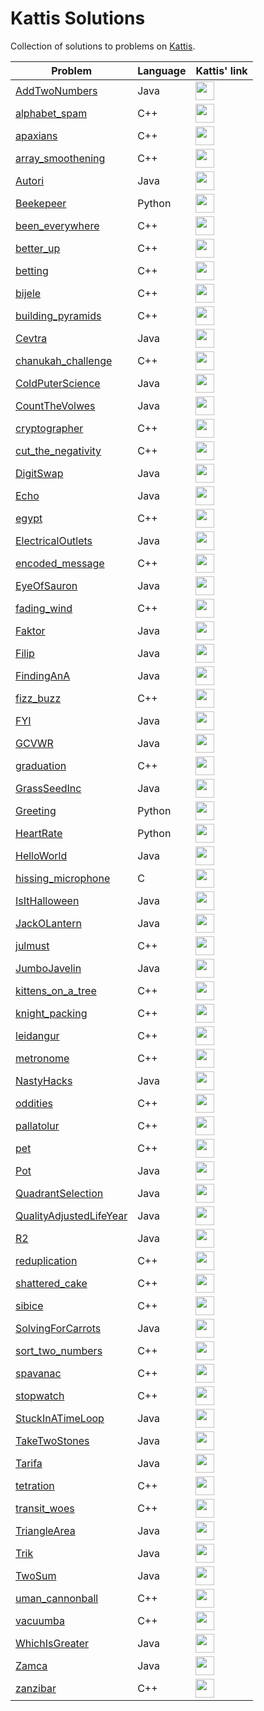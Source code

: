 # Kattis Solutions

Collection of solutions to problems on [Kattis](https://open.kattis.com/).

| Problem | Language | Kattis' link | 
| ------------- | ------------- | ------------- |
| [AddTwoNumbers](src/Java/AddTwoNumbers.java) | Java | [<img src="https://contest.ii.uib.no/bgopen/2021/logos/kattis.png" width="" height="30">](https://open.kattis.com/problems/addtwonumbers) 
| [alphabet_spam](src/C++/alphabet_spam.cpp)  | C++ | [<img src="https://contest.ii.uib.no/bgopen/2021/logos/kattis.png" width="" height="30">](https://open.kattis.com/problems/alphabetspam) |
| [apaxians](src/C++/apaxians.cpp)  | C++ | [<img src="https://contest.ii.uib.no/bgopen/2021/logos/kattis.png" width="" height="30">](https://open.kattis.com/problems/apaxiaaans) |
| [array_smoothening](src/C++/array_smoothening.cpp) | C++ | [<img src="https://contest.ii.uib.no/bgopen/2021/logos/kattis.png" width="" height="30">](https://open.kattis.com/problems/arraysmoothening) |
| [Autori](src/Java/Autori.java) | Java | [<img src="https://contest.ii.uib.no/bgopen/2021/logos/kattis.png" width="" height="30">](https://open.kattis.com/problems/autori) |
| [Beekepeer](src/Python/Beekepeer.py) | Python | [<img src="https://contest.ii.uib.no/bgopen/2021/logos/kattis.png" width="" height="30">](https://open.kattis.com/problems/beekeeper) |
| [been_everywhere](src/C++/been_everywhere.cpp) | C++ | [<img src="https://contest.ii.uib.no/bgopen/2021/logos/kattis.png" width="" height="30">](https://open.kattis.com/problems/everywhere) |
| [better_up](src/C++/better_up.cpp) | C++ | [<img src="https://contest.ii.uib.no/bgopen/2021/logos/kattis.png" width="" height="30">](https://open.kattis.com/problems/bettor) |
| [betting](src/C++/betting.cpp) | C++ | [<img src="https://contest.ii.uib.no/bgopen/2021/logos/kattis.png" width="" height="30">](https://open.kattis.com/problems/betting) |
| [bijele](src/C++/bijele.cpp) | C++ | [<img src="https://contest.ii.uib.no/bgopen/2021/logos/kattis.png" width="" height="30">](https://open.kattis.com/problems/bijele) |
| [building_pyramids](src/C++/building_pyramids.cpp) | C++ | [<img src="https://contest.ii.uib.no/bgopen/2021/logos/kattis.png" width="" height="30">](https://open.kattis.com/problems/pyramids) |
| [Cevtra](src/Java/Cevtra.java) | Java | [<img src="https://contest.ii.uib.no/bgopen/2021/logos/kattis.png" width="" height="30">](https://open.kattis.com/problems/cetvrta) |
| [chanukah_challenge](src/C++/chanukah_challenge.cc) | C++ | [<img src="https://contest.ii.uib.no/bgopen/2021/logos/kattis.png" width="" height="30">](https://open.kattis.com/problems/chanukah) |
| [ColdPuterScience](src/Java/ColdPuterScience.java) | Java | [<img src="https://contest.ii.uib.no/bgopen/2021/logos/kattis.png" width="" height="30">](https://open.kattis.com/problems/cold) |
| [CountTheVolwes](src/Java/CountTheVolwes.java) | Java |[<img src="https://contest.ii.uib.no/bgopen/2021/logos/kattis.png" width="" height="30">](https://open.kattis.com/problems/countthevowels) |
| [cryptographer](src/C++/cryptographer.cpp) | C++ | [<img src="https://contest.ii.uib.no/bgopen/2021/logos/kattis.png" width="" height="30">](https://open.kattis.com/problems/conundrum) |
| [cut_the_negativity](src/C++/cut_the_negativity.cpp) | C++ | [<img src="https://contest.ii.uib.no/bgopen/2021/logos/kattis.png" width="" height="30">](https://open.kattis.com/problems/cutthenegativity) |
| [DigitSwap](src/Java/DigitSwap.java) | Java | [<img src="https://contest.ii.uib.no/bgopen/2021/logos/kattis.png" width="" height="30">](https://open.kattis.com/problems/digitswap) |
| [Echo](src/Java/Echo.java) | Java | [<img src="https://contest.ii.uib.no/bgopen/2021/logos/kattis.png" width="" height="30">](https://open.kattis.com/problems/echoechoecho) |
| [egypt](src/C++/egypt.cpp) | C++ | [<img src="https://contest.ii.uib.no/bgopen/2021/logos/kattis.png" width="" height="30">](https://open.kattis.com/problems/egypt) |
| [ElectricalOutlets](src/Java/ElectricalOutlets.java) | Java | [<img src="https://contest.ii.uib.no/bgopen/2021/logos/kattis.png" width="" height="30">](https://open.kattis.com/problems/electricaloutlets) |
| [encoded_message](src/C++/encoded_message.cpp) | C++ | [<img src="https://contest.ii.uib.no/bgopen/2021/logos/kattis.png" width="" height="30">](https://open.kattis.com/problems/encodedmessage) |
| [EyeOfSauron](src/Java/EyeOfSauron.java) | Java | [<img src="https://contest.ii.uib.no/bgopen/2021/logos/kattis.png" width="" height="30">](https://open.kattis.com/problems/eyeofsauron) |
| [fading_wind](src/C++/fading_wind.cpp) | C++ | [<img src="https://contest.ii.uib.no/bgopen/2021/logos/kattis.png" width="" height="30">](https://open.kattis.com/problems/fadingwind) |
| [Faktor](src/Java/Faktor.java) | Java | [<img src="https://contest.ii.uib.no/bgopen/2021/logos/kattis.png" width="" height="30">](https://open.kattis.com/problems/faktor) |
| [Filip](src/Java/Filip.java) | Java | [<img src="https://contest.ii.uib.no/bgopen/2021/logos/kattis.png" width="" height="30">](https://open.kattis.com/problems/filip) |
| [FindingAnA](src/Java/FindingAnA.java) | Java | [<img src="https://contest.ii.uib.no/bgopen/2021/logos/kattis.png" width="" height="30">](https://open.kattis.com/problems/findingana) |
| [fizz_buzz](src/C++/fizz_buzz.cpp) | C++ | [<img src="https://contest.ii.uib.no/bgopen/2021/logos/kattis.png" width="" height="30">](https://open.kattis.com/problems/fizzbuzz) |
| [FYI](src/Java/FYI.java) | Java | [<img src="https://contest.ii.uib.no/bgopen/2021/logos/kattis.png" width="" height="30">](https://open.kattis.com/problems/fyi) |
| [GCVWR](src/Java/GCVWR.java) | Java | [<img src="https://contest.ii.uib.no/bgopen/2021/logos/kattis.png" width="" height="30">](https://open.kattis.com/problems/gcvwr) |
| [graduation](src/C++/graduation.cpp) | C++ | [<img src="https://contest.ii.uib.no/bgopen/2021/logos/kattis.png" width="" height="30">](https://open.kattis.com/problems/skolavslutningen) |
| [GrassSeedInc](src/Java/GrassSeedInc.java) | Java | [<img src="https://contest.ii.uib.no/bgopen/2021/logos/kattis.png" width="" height="30">](https://open.kattis.com/problems/grassseed) |
| [Greeting](src/Python/Greeting.py) | Python | [<img src="https://contest.ii.uib.no/bgopen/2021/logos/kattis.png" width="" height="30">](https://open.kattis.com/problems/greetingcard) |
| [HeartRate](src/Python/HeartRate.py) | Python | [<img src="https://contest.ii.uib.no/bgopen/2021/logos/kattis.png" width="" height="30">](https://open.kattis.com/problems/heartrate) |
| [HelloWorld](src/Java/HelloWorld.java) | Java | [<img src="https://contest.ii.uib.no/bgopen/2021/logos/kattis.png" width="" height="30">](https://open.kattis.com/problems/hello) |
| [hissing_microphone](src/C++/hissing_microphone.c) | C | [<img src="https://contest.ii.uib.no/bgopen/2021/logos/kattis.png" width="" height="30">](https://open.kattis.com/problems/hissingmicrophone) |
| [IsItHalloween](src/Java/IsItHalloween.java) | Java | [<img src="https://contest.ii.uib.no/bgopen/2021/logos/kattis.png" width="" height="30">](https://open.kattis.com/problems/isithalloween) |
| [JackOLantern](src/Java/JackOLantern.java) | Java | [<img src="https://contest.ii.uib.no/bgopen/2021/logos/kattis.png" width="" height="30">](https://open.kattis.com/problems/jackolanternjuxtaposition) |
| [julmust](src/C++/julmust.cpp) | C++ | [<img src="https://contest.ii.uib.no/bgopen/2021/logos/kattis.png" width="" height="30">](https://open.kattis.com/problems/julmust) |
| [JumboJavelin](src/Java/JumboJavelin.java) | Java | [<img src="https://contest.ii.uib.no/bgopen/2021/logos/kattis.png" width="" height="30">](https://open.kattis.com/problems/jumbojavelin) |
| [kittens_on_a_tree](src/C++/kittens_on_a_tree.cpp) | C++ | [<img src="https://contest.ii.uib.no/bgopen/2021/logos/kattis.png" width="" height="30">](https://open.kattis.com/problems/kitten) |
| [knight_packing](src/C++/knight_packing.cpp) | C++ | [<img src="https://contest.ii.uib.no/bgopen/2021/logos/kattis.png" width="" height="30">](https://open.kattis.com/problems/knightpacking) |
| [leidangur](src/C++/leidangur.cpp) | C++ | [<img src="https://contest.ii.uib.no/bgopen/2021/logos/kattis.png" width="" height="30">](https://open.kattis.com/problems/leidangur) |
| [metronome](src/C++/metronome.cpp) | C++ | [<img src="https://contest.ii.uib.no/bgopen/2021/logos/kattis.png" width="" height="30">](https://open.kattis.com/problems/metronome) |
| [NastyHacks](src/Java/NastyHacks.java) | Java | [<img src="https://contest.ii.uib.no/bgopen/2021/logos/kattis.png" width="" height="30">](https://open.kattis.com/problems/nastyhacks) |
| [oddities](src/C++/oddities.cpp) | C++ | [<img src="https://contest.ii.uib.no/bgopen/2021/logos/kattis.png" width="" height="30">](https://open.kattis.com/problems/oddities) |
| [pallatolur](src/C++/pallatolur.cpp) | C++ | [<img src="https://contest.ii.uib.no/bgopen/2021/logos/kattis.png" width="" height="30">](https://open.kattis.com/problems/watchlater) |
| [pet](src/C++/pet.cpp) | C++ | [<img src="https://contest.ii.uib.no/bgopen/2021/logos/kattis.png" width="" height="30">](https://open.kattis.com/problems/pet) |
| [Pot](src/Java/Pot.java) | Java | [<img src="https://contest.ii.uib.no/bgopen/2021/logos/kattis.png" width="" height="30">](https://open.kattis.com/problems/pot) |
| [QuadrantSelection](src/Java/QuadrantSelection.java) | Java | [<img src="https://contest.ii.uib.no/bgopen/2021/logos/kattis.png" width="" height="30">](https://open.kattis.com/problems/quadrant) |
| [QualityAdjustedLifeYear](src/Java/QualityAdjustedLifeYear.java) | Java | [<img src="https://contest.ii.uib.no/bgopen/2021/logos/kattis.png" width="" height="30">](https://open.kattis.com/problems/qaly) |
| [R2](src/Java/R2.java) | Java | [<img src="https://contest.ii.uib.no/bgopen/2021/logos/kattis.png" width="" height="30">](https://open.kattis.com/problems/r2) |
| [reduplication](src/C++/reduplication.cpp) | C++ | [<img src="https://contest.ii.uib.no/bgopen/2021/logos/kattis.png" width="" height="30">](https://open.kattis.com/problems/reduplikation) |
| [shattered_cake](src/C++/shattered_cake.cpp) | C++ | [<img src="https://contest.ii.uib.no/bgopen/2021/logos/kattis.png" width="" height="30">](https://open.kattis.com/problems/shatteredcake) |
| [sibice](src/C++/sibice.cpp) | C++ | [<img src="https://contest.ii.uib.no/bgopen/2021/logos/kattis.png" width="" height="30">](https://open.kattis.com/problems/sibice) |
| [SolvingForCarrots](src/Java/SolvingForCarrots.java) | Java | [<img src="https://contest.ii.uib.no/bgopen/2021/logos/kattis.png" width="" height="30">](https://open.kattis.com/problems/carrots) |
| [sort_two_numbers](src/C++/sort_two_numbers.cpp) | C++ | [<img src="https://contest.ii.uib.no/bgopen/2021/logos/kattis.png" width="" height="30">](https://open.kattis.com/problems/sorttwonumbers) |
| [spavanac](src/C++/spavanac.cpp) | C++ | [<img src="https://contest.ii.uib.no/bgopen/2021/logos/kattis.png" width="" height="30">](https://open.kattis.com/problems/spavanac) |
| [stopwatch](src/C++/stopwatch.cpp) | C++ | [<img src="https://contest.ii.uib.no/bgopen/2021/logos/kattis.png" width="" height="30">](https://open.kattis.com/problems/stopwatch) |
| [StuckInATimeLoop](src/Java/StuckInATimeLoop.java) | Java | [<img src="https://contest.ii.uib.no/bgopen/2021/logos/kattis.png" width="" height="30">](https://open.kattis.com/problems/timeloop) |
| [TakeTwoStones](src/Java/TakeTwoStones.java) | Java | [<img src="https://contest.ii.uib.no/bgopen/2021/logos/kattis.png" width="" height="30">](https://open.kattis.com/problems/twostones) |
| [Tarifa](src/Java/Tarifa.java) | Java | [<img src="https://contest.ii.uib.no/bgopen/2021/logos/kattis.png" width="" height="30">](https://open.kattis.com/problems/tarifa) |
| [tetration](src/C++/tetration.cpp) | C++ | [<img src="https://contest.ii.uib.no/bgopen/2021/logos/kattis.png" width="" height="30">](https://open.kattis.com/problems/tetration) |
| [transit_woes](src/C++/transit_woes.cc) | C++ | [<img src="https://contest.ii.uib.no/bgopen/2021/logos/kattis.png" width="" height="30">](https://open.kattis.com/problems/transitwoes) |
| [TriangleArea](src/Java/TriangleArea.java) | Java | [<img src="https://contest.ii.uib.no/bgopen/2021/logos/kattis.png" width="" height="30">](https://open.kattis.com/problems/triarea) |
| [Trik](src/Java/Trik.java) | Java | [<img src="https://contest.ii.uib.no/bgopen/2021/logos/kattis.png" width="" height="30">](https://open.kattis.com/problems/trik) |
| [TwoSum](src/Java/TwoSum.java) | Java | [<img src="https://contest.ii.uib.no/bgopen/2021/logos/kattis.png" width="" height="30">](https://open.kattis.com/problems/twosum) |
| [uman_cannonball](src/C++/uman_cannonball.cpp) | C++ | [<img src="https://contest.ii.uib.no/bgopen/2021/logos/kattis.png" width="" height="30">](https://open.kattis.com/problems/humancannonball) |
| [vacuumba](src/C++/vacuumba.cpp) | C++ | [<img src="https://contest.ii.uib.no/bgopen/2021/logos/kattis.png" width="" height="30">](https://open.kattis.com/problems/vacuumba) |
| [WhichIsGreater](src/Java/WhichIsGreater.java) | Java | [<img src="https://contest.ii.uib.no/bgopen/2021/logos/kattis.png" width="" height="30">](https://open.kattis.com/problems/whichisgreater) |
| [Zamca](src/Java/Zamca.java) | Java | [<img src="https://contest.ii.uib.no/bgopen/2021/logos/kattis.png" width="" height="30">](https://open.kattis.com/problems/zamka) |
| [zanzibar](src/C++/zanzibar.cpp) | C++ | [<img src="https://contest.ii.uib.no/bgopen/2021/logos/kattis.png" width="" height="30">](https://open.kattis.com/problems/zanzibar) |



